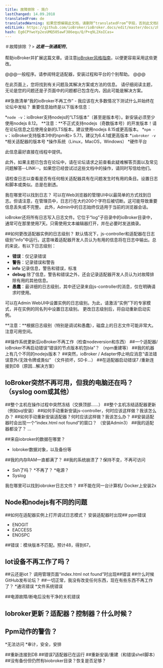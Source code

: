 ```yaml
---
title: 故障排除 - 简介
lastChanged: 14.09.2018
translatedFrom: de
translatedWarning: 如果您想编辑此文档，请删除“translatedFrom”字段，否则此文档将再次自动翻译
editLink: https://github.com/ioBroker/ioBroker.docs/edit/master/docs/zh-cn/trouble/README.md
hash: Eg6CPYwoYp2esUMQ505awF386equ/Q/P+q9L2XoICas=
---
```

＃故障排除
？&gt; ***这是一张通配符***。 <br><br>帮助ioBroker并扩展这篇文章。请注意[ioBroker风格指南](community/styleguidedoc)，以便更容易采用这些更改。

@@@一般程序。请参阅特定适配器，安装过程和平台的个别帮助。
@@@

在此页面上，您将找到有关问题及其解决方案或方法的信息。
请仔细阅读主题，无论是您的问题还是子页面中的问题都已包含在内，因此可能是解决方案。

##急救清单“我的ioBroker不再工作” - 我应该在大多数情况下测试什么并始终在论坛中发帖？
重要信息始终是以下版本信息：

*`node -v`：ioBroker支持nodejs的“LTS版本”（甚至是版本号）。新安装必须至少使用nodejs 8.12。 **注意：**不正式支持nodejs（奇数版本号）的开发版本！请在论坛信息之后使用全新的LTS版本。建议使用nodejs 8.15或更高版本。
*`npm -v`：ioBroker支持版本3中的npm和> 5.7.1，建议为6.4.1或更高版本
*`iobroker -v`
*相关适配器的版本号
*操作系统（Linux，MacOS，Windows）
*硬件平台

此信息最好直接在线程中提供。

此外，如果主题已包含在论坛中，请在论坛请求之前查看此疑难解答页面以及常见问题解答--LINK--。如果您已经尝试过这些文档中的操作，请同时写信给他们。

请检查日志以查看是否有任何相关适配器具有在问题发生时有用的条目。设置日志和脚本或类似。总是在剧透。

我在哪里可以找到日志？
可以在Web浏览器的管理UI中以最简单的方式找到日志。但请注意，在管理员中，日志行在大约200个字符后被切断。这可能导致重要信息丢失或不完整。
此外，Admin中的日志始终仅适用于当前的浏览器会话。

ioBroker还将所有日志写入日志文件。它位于“log”子目录中的ioBroker目录中，通常可在那里使用7天。只需使用文本编辑器打开，并在必要时发送摘录。

##如何更改适配器实例的日志级别？
默认情况下，js-controller和适配器在日志级别“info”中运行。这意味着适配器开发人员认为有用的信息将在日志中输出。总的来说，有以下日志级别：

* **错误**：仅记录错误
* **警告**：记录错误和警告
* **info** 记录信息，警告和错误，标准
* **debug** 除了信息，警告和错误之外，还会记录适配器开发人员认为对故障排除有用的其他信息。
* **愚蠢**：最详细的日志级别，其中还记录来自js-controller的消息，仅在明确请求时使用。

可以在Admin WebUI中设置实例的日志级别。为此，请激活“实例”下的专家模式，并在实例的同名列中设置日志级别。
更改日志级别后，将自动重新启动实例。

**注意：**根据日志级别（特别是调试和愚蠢），磁盘上的日志文件可能非常大。注意可用空间。

##操作系统更新后ioBroker不再工作（检查nodeversion和东西）
##一个适配器/ ioBroker不再启动错误“错误的节点版本机包bla”？ （npm重建等）
##我的机器上有几个不同的nodejs版本？
##突然，ioBroker / Adapter停止响应消息“语法错误意外/无效令牌或类似” （文件损坏，SD卡...）
##在适配器启动错误7 /重新连接到DB（原因...解决方案）
## IoBroker突然不再可用，但我的电脑还在吗？ （syslog oom或其他）
##整个主机在操作过程中突然冻结（交换顶部......）
##整个主机冻结适配器更新（例如sql安装）
##如何手动重新安装js-controller，何时应该这样做？我该怎么办？
##如何手动重新安装适配器？何时应该这样做？我该怎么办？
##安装适配器时会出现一个“index.html not found”的窗口？ （安装Admin3）
##我的适配器都没了？
...

##来自iobroker的数据在哪里？
* Iobroker数据对象，以及备份等

##我的内存RAM一直都满了？
##我的系统崩溃了？保持不变，不再可访问
* Ssh了吗？
*不再了？
*电源？
* Syslog

我在哪里可以找到iobroker日志文件？
##不能在同一台计算机/ Docker上安装2x
## Node和nodejs有不同的问题
##如何在适配器实例上打开调试日志模式？
安装适配器时出现## ppm错误
* ENOGIT
* EACCESS
* ENOSPC

##错误：模块版本不匹配。预计48，得到67。
## Iot设备不再工作了吗？
##云还是iot？
调用管理页面“index.html not found”时出现##错误
##什么时候GitHub发布论坛？
##一切正常，我没有改变任何东西，现在有些东西不再工作了？
*通讯错误
*文件系统错误

##电源故障/断电后没有干净的关机错误
## Iobroker更新？适配器？控制器？什么时候？
## Ppm动作的警告？
*无法访问
*审计，安全，安排

##重新连接到DB
##错误7适配器已在运行
##重新安装/重建（和错误shell脚本）
##没有备份但仍然有biobroker目录？恢复是否足够？